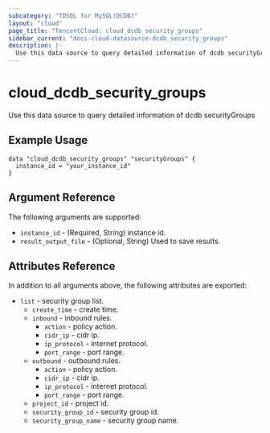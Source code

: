 ```yaml
---
subcategory: "TDSQL for MySQL(DCDB)"
layout: "cloud"
page_title: "TencentCloud: cloud_dcdb_security_groups"
sidebar_current: "docs-cloud-datasource-dcdb_security_groups"
description: |-
  Use this data source to query detailed information of dcdb securityGroups
---
```


# cloud_dcdb_security_groups

Use this data source to query detailed information of dcdb securityGroups

## Example Usage

```hcl
data "cloud_dcdb_security_groups" "securityGroups" {
  instance_id = "your_instance_id"
}
```

## Argument Reference

The following arguments are supported:

* `instance_id` - (Required, String) instance id.
* `result_output_file` - (Optional, String) Used to save results.

## Attributes Reference

In addition to all arguments above, the following attributes are exported:

* `list` - security group list.
  * `create_time` - create time.
  * `inbound` - inbound rules.
    * `action` - policy action.
    * `cidr_ip` - cidr ip.
    * `ip_protocol` - internet protocol.
    * `port_range` - port range.
  * `outbound` - outbound rules.
    * `action` - policy action.
    * `cidr_ip` - cidr ip.
    * `ip_protocol` - internet protocol.
    * `port_range` - port range.
  * `project_id` - project id.
  * `security_group_id` - security group id.
  * `security_group_name` - security group name.


